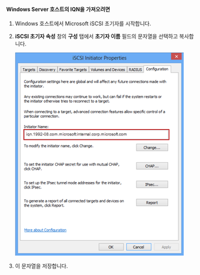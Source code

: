 
#### Windows Server 호스트의 IQN을 가져오려면

1. Windows 호스트에서 Microsoft iSCSI 초기자를 시작합니다.

2. **iSCSI 초기자 속성** 창의 **구성** 탭에서 **초기자 이름** 필드의 문자열을 선택하고 복사합니다.
 
    ![iSCSI 초기자 속성](./media/storsimple-get-iqn/HCS_iSCSIInitiatorPropertiesFigureIQN-include.png)

3. 이 문자열을 저장합니다.

<!---HONumber=July15_HO2-->